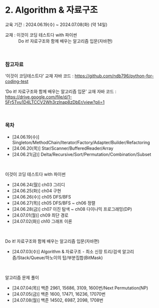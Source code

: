 # 2. Algorithm & 자료구조

교육 기간 : 2024.06.19(수) ~ 2024.07.08(화) (약 14일)

교재 : 이것이 코딩 테스트다 with 파이썬 <br>
&nbsp;&nbsp;&nbsp;&nbsp;&nbsp;&nbsp;&nbsp;&nbsp;&nbsp;&nbsp; 
Do it! 자료구조와 함께 배우는 알고리즘 입문(자바편)

<br>

### 참고자료

‘이것이 코딩테스트다’ 교재 자바 코드 : https://github.com/ndb796/python-for-coding-test

‘Do it! 자료구조와 함께 배우는 알고리즘 입문’ 교재 자바 코드 : https://drive.google.com/file/d/1-5Fr5Tvu1D4LTCCV2Wh3rzlnap8zDbEr/view?pli=1

<br>

### 목차

- [24.06.19(수)] Singleton/MethodChain/Iterator/Factory/Adapter/Builder/Refactoring
- [24.06.20(목)] Star/Scanner/BufferedReader/Array
- [24.06.21(금)] Delta/Recursive/Sort/Permutation/Combination/Subset

<br>

이것이 코딩 테스트다 with 파이썬 
- [24.06.24(월)] ch03 그리디
- [24.06.25(화)] ch04 구현
- [24.06.26(수)] ch05 DFS/BFS
- [24.06.27(목)] ch05 DFS/BFS ~ ch06 정렬
- [24.06.28(금)] ch07 이진 탐색 ~ ch08 다이나믹 프로그래밍(DP)
- [24.07.01(월)] ch09 최단 경로
- [24.07.02(화)] ch10 그래프 이론

<br>

Do it! 자료구조와 함께 배우는 알고리즘 입문(자바편)
- [24.07.03(수)] Algorithm & 자료구조 - 최소 신장 트리/검색 알고리즘/Stack/Queue/하노이의 탑/부분집합(BitMask)

<br>

알고리즘 문제 풀이
- [24.07.04(목)] 백준 2961, 15686, 3109, 1600번/Next Permutation(NP)
- [24.07.05(금)] 백준 1600, 17471, 16236, 17070번
- [24.07.08(월)] 백준 14502, 6987, 2098, 1708번